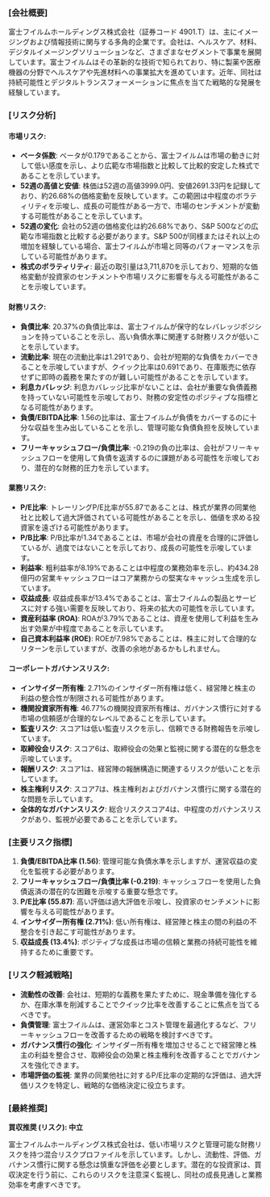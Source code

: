 ### [会社概要]
富士フイルムホールディングス株式会社（証券コード 4901.T）は、主にイメージングおよび情報技術に関与する多角的企業です。会社は、ヘルスケア、材料、デジタルイメージングソリューションなど、さまざまなセグメントで事業を展開しています。富士フイルムはその革新的な技術で知られており、特に製薬や医療機器の分野でヘルスケアや先進材料への事業拡大を進めています。近年、同社は持続可能性とデジタルトランスフォーメーションに焦点を当てた戦略的な発展を経験しています。

### [リスク分析]

#### 市場リスク:
- **ベータ係数**: ベータが0.179であることから、富士フイルムは市場の動きに対して低い感度を示し、より広範な市場指数と比較して比較的安定した株式であることを示しています。
- **52週の高値と安値**: 株価は52週の高値3999.0円、安値2691.33円を記録しており、約26.68%の価格変動を反映しています。この範囲は中程度のボラティリティを示唆し、成長の可能性がある一方で、市場のセンチメントが変動する可能性があることを示しています。
- **52週の変化**: 会社の52週の価格変化は約26.68%であり、S&P 500などの広範な市場指数と比較する必要があります。S&P 500が同様またはそれ以上の増加を経験している場合、富士フイルムが市場と同等のパフォーマンスを示している可能性があります。
- **株式のボラティリティ**: 最近の取引量は3,711,870を示しており、短期的な価格変動が投資家のセンチメントや市場リスクに影響を与える可能性があることを示唆しています。

#### 財務リスク:
- **負債比率**: 20.37%の負債比率は、富士フイルムが保守的なレバレッジポジションを持っていることを示し、高い負債水準に関連する財務リスクが低いことを示しています。
- **流動比率**: 現在の流動比率は1.291であり、会社が短期的な負債をカバーできることを示唆していますが、クイック比率は0.691であり、在庫販売に依存せずに即時の義務を果たすのが難しい可能性があることを示しています。
- **利息カバレッジ**: 利息カバレッジ比率がないことは、会社が重要な負債義務を持っていない可能性を示唆しており、財務の安定性のポジティブな指標となる可能性があります。
- **負債/EBITDA比率**: 1.56の比率は、富士フイルムが負債をカバーするのに十分な収益を生み出していることを示し、管理可能な負債負担を反映しています。
- **フリーキャッシュフロー/負債比率**: -0.219の負の比率は、会社がフリーキャッシュフローを使用して負債を返済するのに課題がある可能性を示唆しており、潜在的な財務的圧力を示しています。

#### 業務リスク:
- **P/E比率**: トレーリングP/E比率が55.87であることは、株式が業界の同業他社と比較して過大評価されている可能性があることを示し、価値を求める投資家を遠ざける可能性があります。
- **P/B比率**: P/B比率が1.34であることは、市場が会社の資産を合理的に評価しているが、過度ではないことを示しており、成長の可能性を示唆しています。
- **利益率**: 粗利益率が8.19%であることは中程度の業務効率を示し、約434.28億円の営業キャッシュフローはコア業務からの堅実なキャッシュ生成を示しています。
- **収益成長**: 収益成長率が13.4%であることは、富士フイルムの製品とサービスに対する強い需要を反映しており、将来の拡大の可能性を示しています。
- **資産利益率 (ROA)**: ROAが3.79%であることは、資産を使用して利益を生み出す効果が中程度であることを示しています。
- **自己資本利益率 (ROE)**: ROEが7.98%であることは、株主に対して合理的なリターンを示していますが、改善の余地があるかもしれません。

#### コーポレートガバナンスリスク:
- **インサイダー所有権**: 2.71%のインサイダー所有権は低く、経営陣と株主の利益の整合性が制限される可能性があります。
- **機関投資家所有権**: 46.77%の機関投資家所有権は、ガバナンス慣行に対する市場の信頼感が合理的なレベルであることを示しています。
- **監査リスク**: スコア1は低い監査リスクを示し、信頼できる財務報告を示唆しています。
- **取締役会リスク**: スコア6は、取締役会の効果と監視に関する潜在的な懸念を示唆しています。
- **報酬リスク**: スコア1は、経営陣の報酬構造に関連するリスクが低いことを示しています。
- **株主権利リスク**: スコア7は、株主権利およびガバナンス慣行に関する潜在的な問題を示しています。
- **全体的なガバナンスリスク**: 総合リスクスコア4は、中程度のガバナンスリスクがあり、監視が必要であることを示しています。

### [主要リスク指標]
1. **負債/EBITDA比率 (1.56)**: 管理可能な負債水準を示しますが、運営収益の変化を監視する必要があります。
2. **フリーキャッシュフロー/負債比率 (-0.219)**: キャッシュフローを使用した負債返済の潜在的な困難を示唆する重要な懸念です。
3. **P/E比率 (55.87)**: 高い評価は過大評価を示唆し、投資家のセンチメントに影響を与える可能性があります。
4. **インサイダー所有権 (2.71%)**: 低い所有権は、経営陣と株主の間の利益の不整合を引き起こす可能性があります。
5. **収益成長 (13.4%)**: ポジティブな成長は市場の信頼と業務の持続可能性を維持するために重要です。

### [リスク軽減戦略]
- **流動性の改善**: 会社は、短期的な義務を果たすために、現金準備を強化するか、在庫水準を削減することでクイック比率を改善することに焦点を当てるべきです。
- **負債管理**: 富士フイルムは、運営効率とコスト管理を最適化するなど、フリーキャッシュフローを改善するための戦略を検討すべきです。
- **ガバナンス慣行の強化**: インサイダー所有権を増加させることで経営陣と株主の利益を整合させ、取締役会の効果と株主権利を改善することでガバナンスを強化できます。
- **市場評価の監視**: 業界の同業他社に対するP/E比率の定期的な評価は、過大評価リスクを特定し、戦略的な価格決定に役立ちます。

### [最終推奨]
**買収推奨 (リスク): 中立**

富士フイルムホールディングス株式会社は、低い市場リスクと管理可能な財務リスクを持つ混合リスクプロファイルを示しています。しかし、流動性、評価、ガバナンス慣行に関する懸念は慎重な評価を必要とします。潜在的な投資家は、買収決定を行う前に、これらのリスクを注意深く監視し、同社の成長見通しと業務効率を考慮すべきです。